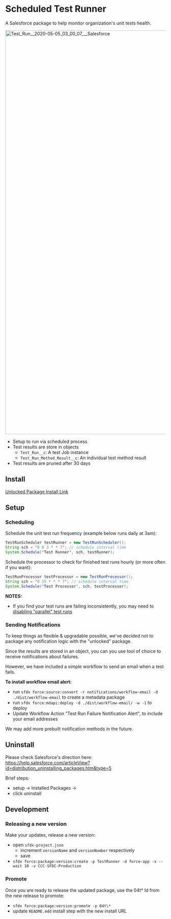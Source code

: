# Scheduled Test Runner

A Salesforce package to help monitor organization's unit tests health.

<img width="1264" alt="Test_Run__2020-05-05_03_00_07___Salesforce" src="https://user-images.githubusercontent.com/5217568/81127689-3c223900-8efc-11ea-94ab-7bfb34a4c957.png">

-   Setup to run via scheduled process
-   Test results are store in objects
    -   `Test_Run__c`: A test Job instance
    -   `Test_Run_Method_Result__c`: An individual test method result
-   Test results are pruned after 30 days

## Install

[Unlocked Package Install Link](https://login.salesforce.com/packaging/installPackage.apexp?p0=04t1C000000pQglQAE)

## Setup

### Scheduling

Schedule the unit test run frequency (example below runs daily at 3am):

```java
TestRunScheduler testRunner = new TestRunScheduler();
String sch = '0 0 3 * * ?'; // schedule interval time
System.Schedule('Test Runner', sch, testRunner);
```

Schedule the processor to check for finished test runs hourly (or more often if you want):

```java
TestRunProcessor testProcessor = new TestRunProcessor();
String sch = '0 15 * * * ?'; // schedule interval time
System.Schedule('Test Processor', sch, testProcessor);
```

**NOTES:**

-   If you find your test runs are failing inconsistently, you may need to [disabling "parallel" test runs](https://developer.salesforce.com/docs/atlas.en-us.apexcode.meta/apexcode/apex_testing_best_practices.htm)

### Sending Notifications

To keep things as flexible & upgradable possible, we've decided not to package any notification logic with the "unlocked" package.

Since the results are stored in an object, you can you use tool of choice to receive notifications about failures.

However, we have included a simple workflow to send an email when a test fails.

**To install workflow email alert:**

-   run `sfdx force:source:convert -r notifications/workflow-email -d ./dist/workflow-email` to create a metadata package
-   run `sfdx force:mdapi:deploy -d ./dist/workflow-email/ -w -1` to deploy
-   Update Workflow Action "Test Run Failure Notification Alert", to include your email addresses

We may add more prebuilt notification methods in the future.

## Uninstall

Please check Salesforce's direction here: https://help.salesforce.com/articleView?id=distribution_uninstalling_packages.htm&type=5

Brief steps:

-   setup -> Installed Packages ->
-   click uninstall

## Development

### Releasing a new version

Make your updates, release a new version:

-   open `sfdx-project.json`
    -   increment `versionName` and `versionNumber` respectively
    -   save
-   `sfdx force:package:version:create -p TestRunner -d force-app -x --wait 10 -v CCC-SFDC-Production`

### Promote

Once you are ready to release the updated package, use the 04t\* Id from the new release to promote:

-   `sfdx force:package:version:promote -p 04t\*`
-   update `README.mdd` install step with the new install URL
